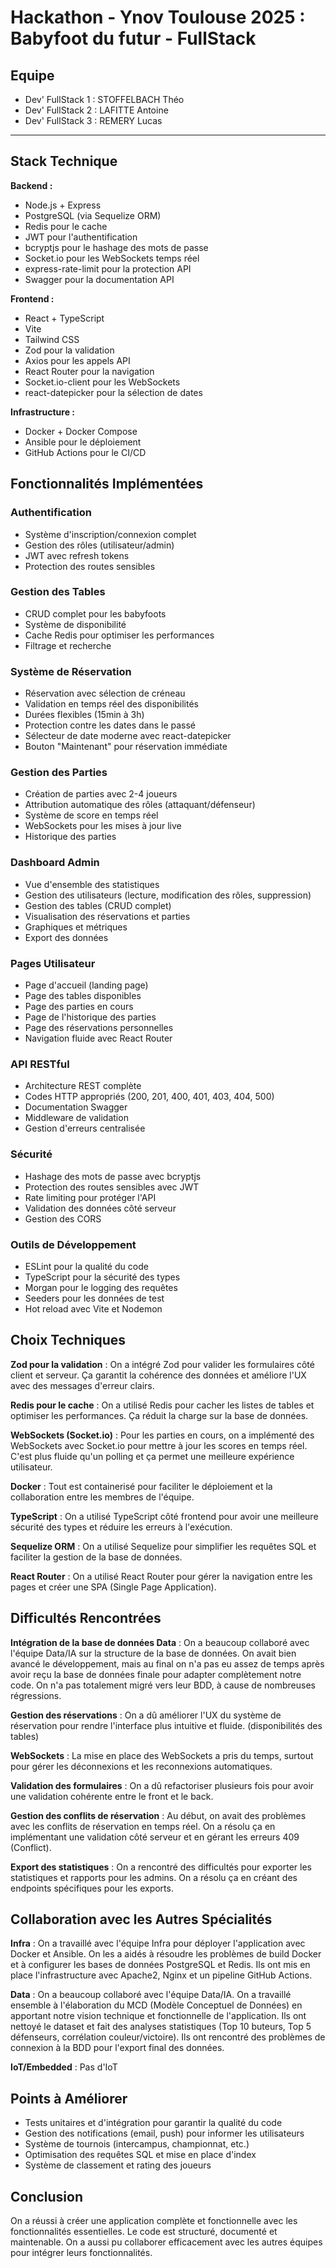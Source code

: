 # Hackathon - Ynov Toulouse 2025 : Babyfoot du futur - FullStack

## Equipe

- Dev' FullStack 1 : STOFFELBACH Théo
- Dev' FullStack 2 : LAFITTE Antoine
- Dev' FullStack 3 : REMERY Lucas

---

## Stack Technique

**Backend :**
- Node.js + Express
- PostgreSQL (via Sequelize ORM)
- Redis pour le cache
- JWT pour l'authentification
- bcryptjs pour le hashage des mots de passe
- Socket.io pour les WebSockets temps réel
- express-rate-limit pour la protection API
- Swagger pour la documentation API

**Frontend :**
- React + TypeScript
- Vite
- Tailwind CSS
- Zod pour la validation
- Axios pour les appels API
- React Router pour la navigation
- Socket.io-client pour les WebSockets
- react-datepicker pour la sélection de dates

**Infrastructure :**
- Docker + Docker Compose
- Ansible pour le déploiement
- GitHub Actions pour le CI/CD

## Fonctionnalités Implémentées

### Authentification
- Système d'inscription/connexion complet
- Gestion des rôles (utilisateur/admin)
- JWT avec refresh tokens
- Protection des routes sensibles

### Gestion des Tables
- CRUD complet pour les babyfoots
- Système de disponibilité
- Cache Redis pour optimiser les performances
- Filtrage et recherche

### Système de Réservation
- Réservation avec sélection de créneau
- Validation en temps réel des disponibilités
- Durées flexibles (15min à 3h)
- Protection contre les dates dans le passé
- Sélecteur de date moderne avec react-datepicker
- Bouton "Maintenant" pour réservation immédiate

### Gestion des Parties
- Création de parties avec 2-4 joueurs
- Attribution automatique des rôles (attaquant/défenseur)
- Système de score en temps réel
- WebSockets pour les mises à jour live
- Historique des parties

### Dashboard Admin
- Vue d'ensemble des statistiques
- Gestion des utilisateurs (lecture, modification des rôles, suppression)
- Gestion des tables (CRUD complet)
- Visualisation des réservations et parties
- Graphiques et métriques
- Export des données

### Pages Utilisateur
- Page d'accueil (landing page)
- Page des tables disponibles
- Page des parties en cours
- Page de l'historique des parties
- Page des réservations personnelles
- Navigation fluide avec React Router

### API RESTful
- Architecture REST complète
- Codes HTTP appropriés (200, 201, 400, 401, 403, 404, 500)
- Documentation Swagger
- Middleware de validation
- Gestion d'erreurs centralisée

### Sécurité
- Hashage des mots de passe avec bcryptjs
- Protection des routes sensibles avec JWT
- Rate limiting pour protéger l'API
- Validation des données côté serveur
- Gestion des CORS

### Outils de Développement
- ESLint pour la qualité du code
- TypeScript pour la sécurité des types
- Morgan pour le logging des requêtes
- Seeders pour les données de test
- Hot reload avec Vite et Nodemon

## Choix Techniques

**Zod pour la validation** : On a intégré Zod pour valider les formulaires côté client et serveur. Ça garantit la cohérence des données et améliore l'UX avec des messages d'erreur clairs.

**Redis pour le cache** : On a utilisé Redis pour cacher les listes de tables et optimiser les performances. Ça réduit la charge sur la base de données.

**WebSockets (Socket.io)** : Pour les parties en cours, on a implémenté des WebSockets avec Socket.io pour mettre à jour les scores en temps réel. C'est plus fluide qu'un polling et ça permet une meilleure expérience utilisateur.

**Docker** : Tout est containerisé pour faciliter le déploiement et la collaboration entre les membres de l'équipe.

**TypeScript** : On a utilisé TypeScript côté frontend pour avoir une meilleure sécurité des types et réduire les erreurs à l'exécution.

**Sequelize ORM** : On a utilisé Sequelize pour simplifier les requêtes SQL et faciliter la gestion de la base de données.

**React Router** : On a utilisé React Router pour gérer la navigation entre les pages et créer une SPA (Single Page Application).

## Difficultés Rencontrées

**Intégration de la base de données Data** : On a beaucoup collaboré avec l'équipe Data/IA sur la structure de la base de données. On avait bien avancé le développement, mais au final on n'a pas eu assez de temps après avoir reçu la base de données finale pour adapter complètement notre code. On n'a pas totalement migré vers leur BDD, à cause de nombreuses régressions.

**Gestion des réservations** : On a dû améliorer l'UX du système de réservation pour rendre l'interface plus intuitive et fluide. (disponibilités des tables)

**WebSockets** : La mise en place des WebSockets a pris du temps, surtout pour gérer les déconnexions et les reconnexions automatiques.

**Validation des formulaires** : On a dû refactoriser plusieurs fois pour avoir une validation cohérente entre le front et le back.

**Gestion des conflits de réservation** : Au début, on avait des problèmes avec les conflits de réservation en temps réel. On a résolu ça en implémentant une validation côté serveur et en gérant les erreurs 409 (Conflict).

**Export des statistiques** : On a rencontré des difficultés pour exporter les statistiques et rapports pour les admins. On a résolu ça en créant des endpoints spécifiques pour les exports.

## Collaboration avec les Autres Spécialités

**Infra** : On a travaillé avec l'équipe Infra pour déployer l'application avec Docker et Ansible. On les a aidés à résoudre les problèmes de build Docker et à configurer les bases de données PostgreSQL et Redis. Ils ont mis en place l'infrastructure avec Apache2, Nginx et un pipeline GitHub Actions.

**Data** : On a beaucoup collaboré avec l'équipe Data/IA. On a travaillé ensemble à l'élaboration du MCD (Modèle Conceptuel de Données) en apportant notre vision technique et fonctionnelle de l'application. Ils ont nettoyé le dataset et fait des analyses statistiques (Top 10 buteurs, Top 5 défenseurs, corrélation couleur/victoire). Ils ont rencontré des problèmes de connexion à la BDD pour l'export final des données.

**IoT/Embedded** : Pas d'IoT

## Points à Améliorer

- Tests unitaires et d'intégration pour garantir la qualité du code
- Gestion des notifications (email, push) pour informer les utilisateurs
- Système de tournois (intercampus, championnat, etc.)
- Optimisation des requêtes SQL et mise en place d'index
- Système de classement et rating des joueurs

## Conclusion

On a réussi à créer une application complète et fonctionnelle avec les fonctionnalités essentielles. Le code est structuré, documenté et maintenable. On a aussi pu collaborer efficacement avec les autres équipes pour intégrer leurs fonctionnalités.
